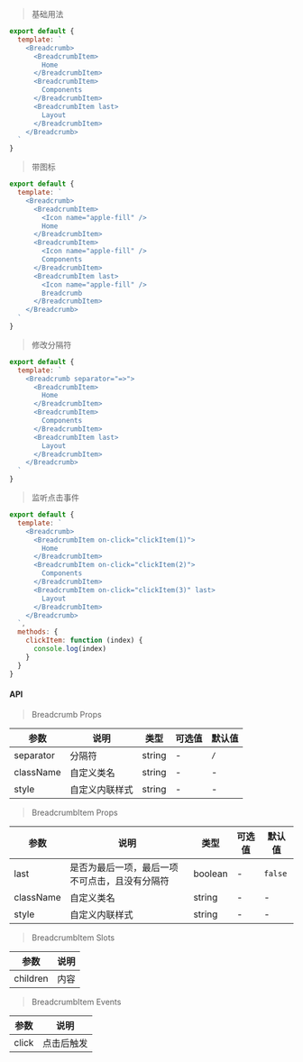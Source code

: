 > 基础用法

```js
export default {
  template: `
    <Breadcrumb>
      <BreadcrumbItem>
        Home
      </BreadcrumbItem>
      <BreadcrumbItem>
        Components
      </BreadcrumbItem>
      <BreadcrumbItem last>
        Layout
      </BreadcrumbItem>
    </Breadcrumb>
  `
}
```

> 带图标

```js
export default {
  template: `
    <Breadcrumb>
      <BreadcrumbItem>
        <Icon name="apple-fill" />
        Home
      </BreadcrumbItem>
      <BreadcrumbItem>
        <Icon name="apple-fill" />
        Components
      </BreadcrumbItem>
      <BreadcrumbItem last>
        <Icon name="apple-fill" />
        Breadcrumb
      </BreadcrumbItem>
    </Breadcrumb>
  `
}
```

> 修改分隔符

```js
export default {
  template: `
    <Breadcrumb separator="=>">
      <BreadcrumbItem>
        Home
      </BreadcrumbItem>
      <BreadcrumbItem>
        Components
      </BreadcrumbItem>
      <BreadcrumbItem last>
        Layout
      </BreadcrumbItem>
    </Breadcrumb>
  `
}
```

> 监听点击事件

```js
export default {
  template: `
    <Breadcrumb>
      <BreadcrumbItem on-click="clickItem(1)">
        Home
      </BreadcrumbItem>
      <BreadcrumbItem on-click="clickItem(2)">
        Components
      </BreadcrumbItem>
      <BreadcrumbItem on-click="clickItem(3)" last>
        Layout
      </BreadcrumbItem>
    </Breadcrumb>
  `,
  methods: {
    clickItem: function (index) {
      console.log(index)
    }
  }
}
```

#### API

> Breadcrumb Props

参数 | 说明 | 类型 | 可选值 | 默认值
---|---|---|---|---
separator | 分隔符 | string | - | `/`
className | 自定义类名 | string | - | -
style | 自定义内联样式 | string | - | -

> BreadcrumbItem Props

参数 | 说明 | 类型 | 可选值 | 默认值
---|---|---|---|---
last | 是否为最后一项，最后一项不可点击，且没有分隔符 | boolean | - | `false`
className | 自定义类名 | string | - | -
style | 自定义内联样式 | string | - | -

> BreadcrumbItem Slots

参数 | 说明
---|---
children | 内容

> BreadcrumbItem Events

参数 | 说明
---|---
click | 点击后触发